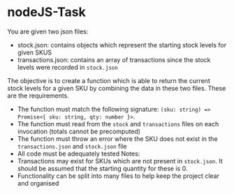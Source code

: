 # nodeJS-Task

You are given two json files:
 - stock.json: contains objects which represent the starting stock levels for given SKUS
 - transactions.json: contains an array of transactions since the stock levels were recorded in `stock.json`

The objective is to create a function which is able to return the current stock levels for a given SKU by combining the data in these two files. These are the requirements.

- The function must match the following signature: `(sku: string) => Promise<{ sku: string, qty: number }>`.
- The function must read from the `stock` and `transactions` files on each invocation (totals cannot be precomputed)
- The function must throw an error where the SKU does not exist in the `transactions.json` and `stock.json` file
- All code must be adequately tested
Notes:
- Transactions may exist for SKUs which are not present in `stock.json`. It should be assumed that the starting quantity for these is 0.
- Functionality can be split into many files to help keep the project clear and organised 
